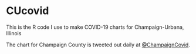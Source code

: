 # CUcovid
This is the R code I use to make COVID-19 charts for Champaign-Urbana, Illinois

The chart for Champaign County is tweeted out daily at [@ChampaignCovid](https://twitter.com/ChampaignCovid).